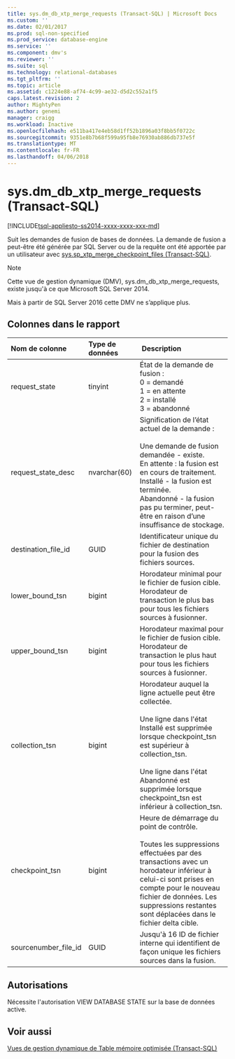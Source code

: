 ```yaml
---
title: sys.dm_db_xtp_merge_requests (Transact-SQL) | Microsoft Docs
ms.custom: ''
ms.date: 02/01/2017
ms.prod: sql-non-specified
ms.prod_service: database-engine
ms.service: ''
ms.component: dmv's
ms.reviewer: ''
ms.suite: sql
ms.technology: relational-databases
ms.tgt_pltfrm: ''
ms.topic: article
ms.assetid: c1224e88-af74-4c99-ae32-d5d2c552a1f5
caps.latest.revision: 2
author: MightyPen
ms.author: genemi
manager: craigg
ms.workload: Inactive
ms.openlocfilehash: e511ba417e4eb58d1ff52b1896a03f8bb5f0722c
ms.sourcegitcommit: 9351e8b7b68f599a95fb8e76930ab886db737e5f
ms.translationtype: MT
ms.contentlocale: fr-FR
ms.lasthandoff: 04/06/2018
---
```

# <a name="sysdmdbxtpmergerequests-transact-sql"></a>sys.dm_db_xtp_merge_requests (Transact-SQL)
[!INCLUDE[tsql-appliesto-ss2014-xxxx-xxxx-xxx-md](../../includes/tsql-appliesto-ss2014-xxxx-xxxx-xxx-md.md)]


Suit les demandes de fusion de bases de données. La demande de fusion a peut-être été générée par SQL Server ou de la requête ont été apportée par un utilisateur avec [sys.sp_xtp_merge_checkpoint_files (Transact-SQL)](../../relational-databases/system-stored-procedures/sys-sp-xtp-merge-checkpoint-files-transact-sql.md).

> [!NOTE]
> Cette vue de gestion dynamique (DMV), sys.dm_db_xtp_merge_requests, existe jusqu'à ce que Microsoft SQL Server 2014.
> 
> Mais à partir de SQL Server 2016 cette DMV ne s’applique plus.

## <a name="columns-in-the-report"></a>Colonnes dans le rapport

| Nom de colonne | Type de données |  Description |
| :-- | :-- | :-- |
| request_state | tinyint | État de la demande de fusion :<br/>0 = demandé<br/>1 = en attente<br/>2 = installé<br/>3 = abandonné |
| request_state_desc | nvarchar(60) | Signification de l’état actuel de la demande :<br/><br/>Une demande de fusion demandée - existe.<br/>En attente : la fusion est en cours de traitement.<br/>Installé - la fusion est terminée.<br/>Abandonné - la fusion pas pu terminer, peut-être en raison d’une insuffisance de stockage. |
| destination_file_id | GUID | Identificateur unique du fichier de destination pour la fusion des fichiers sources. |
| lower_bound_tsn | bigint | Horodateur minimal pour le fichier de fusion cible. Horodateur de transaction le plus bas pour tous les fichiers sources à fusionner. |
| upper_bound_tsn | bigint | Horodateur maximal pour le fichier de fusion cible. Horodateur de transaction le plus haut pour tous les fichiers sources à fusionner. |
| collection_tsn | bigint | Horodateur auquel la ligne actuelle peut être collectée.<br/><br/>Une ligne dans l'état Installé est supprimée lorsque checkpoint_tsn est supérieur à collection_tsn.<br/><br/>Une ligne dans l'état Abandonné est supprimée lorsque checkpoint_tsn est inférieur à collection_tsn. |
| checkpoint_tsn | bigint | Heure de démarrage du point de contrôle.<br/><br/>Toutes les suppressions effectuées par des transactions avec un horodateur inférieur à celui-ci sont prises en compte pour le nouveau fichier de données. Les suppressions restantes sont déplacées dans le fichier delta cible. |
| sourcenumber_file_id | GUID | Jusqu'à 16 ID de fichier interne qui identifient de façon unique les fichiers sources dans la fusion. |

## <a name="permissions"></a>Autorisations

Nécessite l'autorisation VIEW DATABASE STATE sur la base de données active.

## <a name="see-also"></a>Voir aussi

[Vues de gestion dynamique de Table mémoire optimisée (Transact-SQL)](../../relational-databases/system-dynamic-management-views/memory-optimized-table-dynamic-management-views-transact-sql.md)


